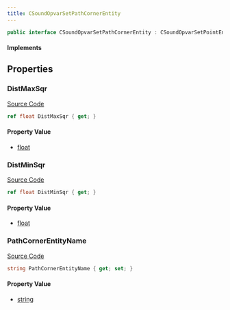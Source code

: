 ```yaml
---
title: CSoundOpvarSetPathCornerEntity
---
```


```csharp
public interface CSoundOpvarSetPathCornerEntity : CSoundOpvarSetPointEntity, CSoundOpvarSetPointBase, CBaseEntity, CEntityInstance, ISchemaClass<CEntityInstance>, ISchemaClass<CBaseEntity>, ISchemaClass<CSoundOpvarSetPointBase>, ISchemaClass<CSoundOpvarSetPointEntity>, ISchemaClass<CSoundOpvarSetPathCornerEntity>, ISchemaField, ISchemaClass, INativeHandle
```

#### Implements

## Properties

### DistMaxSqr

[Source Code](https://github.com/swiftly-solution/swiftlys2/blob/main/managed/src/SwiftlyS2.Generated/Schemas/Interfaces/CSoundOpvarSetPathCornerEntity.cs#L19)

```csharp
ref float DistMaxSqr { get; }
```

#### Property Value

- [float](https://learn.microsoft.com/dotnet/api/system.single)

### DistMinSqr

[Source Code](https://github.com/swiftly-solution/swiftlys2/blob/main/managed/src/SwiftlyS2.Generated/Schemas/Interfaces/CSoundOpvarSetPathCornerEntity.cs#L17)

```csharp
ref float DistMinSqr { get; }
```

#### Property Value

- [float](https://learn.microsoft.com/dotnet/api/system.single)

### PathCornerEntityName

[Source Code](https://github.com/swiftly-solution/swiftlys2/blob/main/managed/src/SwiftlyS2.Generated/Schemas/Interfaces/CSoundOpvarSetPathCornerEntity.cs#L21)

```csharp
string PathCornerEntityName { get; set; }
```

#### Property Value

- [string](https://learn.microsoft.com/dotnet/api/system.string)

